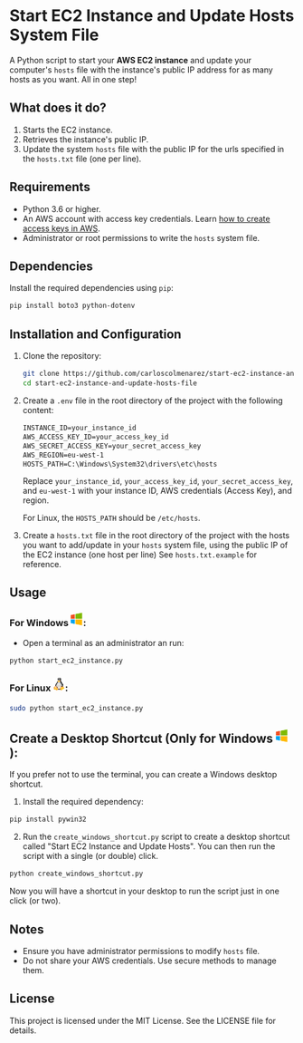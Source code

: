 # Start EC2 Instance and Update Hosts System File

A Python script to start your **AWS EC2 instance** and update your computer's `hosts` file with the instance's public IP address for as many hosts as you want. All in one step!

## What does it do?

1. Starts the EC2 instance.
2. Retrieves the instance's public IP.
3. Update the system `hosts` file with the public IP for the urls specified in the `hosts.txt` file (one per line).

## Requirements

- Python 3.6 or higher.
- An AWS account with access key credentials. Learn [how to create access keys in AWS](https://github.com/carloscolmenarez/start-ec2-instance-and-update-hosts-file/wiki/How-to-create-access-keys-in-AWS).
- Administrator or root permissions to write the `hosts` system file.

## Dependencies

Install the required dependencies using `pip`:

```bash
pip install boto3 python-dotenv
```

## Installation and Configuration

1. Clone the repository:

    ```bash
    git clone https://github.com/carloscolmenarez/start-ec2-instance-and-update-hosts-file.git
    cd start-ec2-instance-and-update-hosts-file
    ```

2. Create a `.env` file in the root directory of the project with the following content:

    ```
    INSTANCE_ID=your_instance_id
    AWS_ACCESS_KEY_ID=your_access_key_id
    AWS_SECRET_ACCESS_KEY=your_secret_access_key
    AWS_REGION=eu-west-1
    HOSTS_PATH=C:\Windows\System32\drivers\etc\hosts
    ```

    Replace `your_instance_id`, `your_access_key_id`, `your_secret_access_key`, and `eu-west-1` with your instance ID, AWS credentials (Access Key), and region. 
    
    For Linux, the `HOSTS_PATH` should be `/etc/hosts`.

3. Create a `hosts.txt` file in the root directory of the project with the hosts you want to add/update in your `hosts` system file, using the public IP of the EC2 instance (one host per line) See `hosts.txt.example` for reference.

## Usage

### For Windows ![alt text](https://raw.githubusercontent.com/carloscolmenarez/start-ec2-instance-and-update-hosts-file/refs/heads/master/images/windows_logo.png):

- Open a terminal as an administrator an run:

```bash
python start_ec2_instance.py
```

### For Linux ![alt text](https://raw.githubusercontent.com/carloscolmenarez/start-ec2-instance-and-update-hosts-file/refs/heads/master/images/linux-logo.png):


```bash
sudo python start_ec2_instance.py
```

## Create a Desktop Shortcut (Only for Windows ![alt text](https://raw.githubusercontent.com/carloscolmenarez/start-ec2-instance-and-update-hosts-file/refs/heads/master/images/windows_logo.png)):

If you prefer not to use the terminal, you can create a Windows desktop shortcut.

1. Install the required dependency:

```bash
pip install pywin32
```

2. Run the ``create_windows_shortcut.py`` script to create a desktop shortcut called "Start EC2 Instance and Update Hosts". You can then run the script with a single (or double) click.

```bash
python create_windows_shortcut.py
```

Now you will have a shortcut in your desktop to run the script just in one click (or two).

## Notes

- Ensure you have administrator permissions to modify ``hosts`` file.
- Do not share your AWS credentials. Use secure methods to manage them.

## License

This project is licensed under the MIT License. See the LICENSE file for details.
